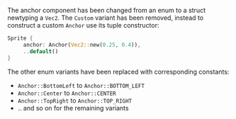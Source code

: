 The anchor component has been changed from an enum to a struct newtyping a `Vec2`. The `Custom` variant has been removed, instead to construct a custom `Anchor` use its tuple constructor:

```rust
Sprite {
     anchor: Anchor(Vec2::new(0.25, 0.4)),
     ..default()
}
```

The other enum variants have been replaced with corresponding constants:

- `Anchor::BottomLeft` to `Anchor::BOTTOM_LEFT`
- `Anchor::Center` to `Anchor::CENTER`
- `Anchor::TopRight` to `Anchor::TOP_RIGHT`
- .. and so on for the remaining variants
